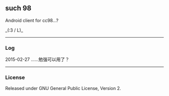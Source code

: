 ## such 98

Android client for cc98...?

\_(:3 / L)_

- - -

### Log

2015-02-27 ……勉强可以用了？

- - -

### License

Released under GNU General Public License, Version 2.